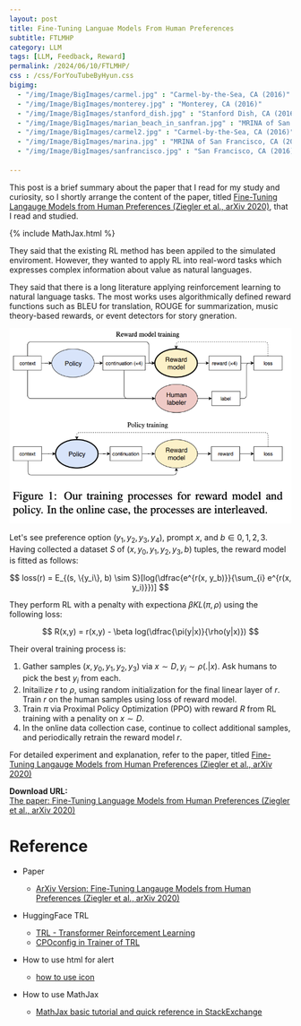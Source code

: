```yaml
---
layout: post
title: Fine-Tuning Languae Models From Human Preferences
subtitle: FTLMHP
category: LLM
tags: [LLM, Feedback, Reward]
permalink: /2024/06/10/FTLMHP/
css : /css/ForYouTubeByHyun.css
bigimg: 
  - "/img/Image/BigImages/carmel.jpg" : "Carmel-by-the-Sea, CA (2016)"
  - "/img/Image/BigImages/monterey.jpg" : "Monterey, CA (2016)"
  - "/img/Image/BigImages/stanford_dish.jpg" : "Stanford Dish, CA (2016)"
  - "/img/Image/BigImages/marian_beach_in_sanfran.jpg" : "MRINA of San Francisco, CA (2016)"
  - "/img/Image/BigImages/carmel2.jpg" : "Carmel-by-the-Sea, CA (2016)"
  - "/img/Image/BigImages/marina.jpg" : "MRINA of San Francisco, CA (2016)"
  - "/img/Image/BigImages/sanfrancisco.jpg" : "San Francisco, CA (2016)"
  
---
```


This post is a brief summary about the paper that I read for my study and curiosity, so I shortly arrange the content of the paper, titled [Fine-Tuning Langauge Models from Human Preferences (Ziegler et al., arXiv 2020)](https://arxiv.org/abs/1909.08593), that I read and studied. 

{% include MathJax.html %}

They said that the existing RL method has been appiled to the simulated enviroment. 
However, they wanted to apply RL into real-word tasks which expresses complex information about value as natural languages. 

They said that there is a long literature applying reinforcement learning to natural language tasks. 
The most works uses algorithmically defined reward functions such as BLEU for translation, ROUGE for summarization, music theory-based rewards, or event detectors for story gneration.

![Ziegler et al., arXiv 2020](/img/Image/NaturalLanguageProcessing/Papers/RL/2024-06-10-FTLMHP/FTLMHP_01.png)

Let's see preference option $(y_1, y_2, y_3, y_4)$, prompt $x$, and $b \in {0,1,2,3}$. 
Having collected a dataset $S$ of $(x, y_0, y_1, y_2, y_3, b)$ tuples, the reward model is fitted as follows:

$$
 loss(r) = E_{(s, \{y_i\}, b) \sim S}[log(\dfrac{e^{r(x, y_b)}}{\sum_{i} e^{r(x, y_i)}})]
$$

They perform RL with a penalty with expectiona $\beta KL(\pi, \rho)$ using the following loss:

$$
 R(x,y) = r(x,y) - \beta log(\dfrac{\pi(y|x)}{\rho(y|x)})
$$

Their overal training process is:

1. Gather samples $(x, y_0, y_1, y_2, y_3)$ via $x \sim D , y_i \sim \rho(.|x)$. Ask humans to pick the best $y_i$ from each.
2. Initailize $r$ to $\rho$, using random initialization for the final linear layer of $r$. Train $r$ on the human samples using loss of reward model.
3. Train $\pi$ via Proximal Policy Optimization (PPO) with reward $R$ from RL training with a penality on $x \sim D$.
4. In the online data collection case, continue to collect additional samples, and periodically retrain the reward model $r$.

For detailed experiment and explanation, refer to the paper, titled [Fine-Tuning Langauge Models from Human Preferences (Ziegler et al., arXiv 2020)](https://arxiv.org/abs/1909.08593)

<div class="alert alert-success" role="alert"><i class="fa fa-paperclip fa-lg"></i> <b>Download URL: </b><br>
  <a href="https://arxiv.org/abs/1909.08593">The paper: Fine-Tuning Language Models from Human Preferences (Ziegler et al., arXiv 2020)</a></div>

# Reference 

- Paper 
  - [ArXiv Version: Fine-Tuning Langauge Models from Human Preferences (Ziegler et al., arXiv 2020)](https://arxiv.org/abs/1909.08593)

- HuggingFace TRL 
  - [TRL - Transformer Reinforcement Learning](https://huggingface.co/docs/trl/index)
  - [CPOconfig in Trainer of TRL](https://huggingface.co/docs/trl/main/en/trainer)
  
- How to use html for alert
  - [how to use icon](http://idratherbewriting.com/documentation-theme-jekyll/mydoc_icons.html)
 
- How to use MathJax 
  - [MathJax basic tutorial and quick reference in StackExchange](https://math.meta.stackexchange.com/questions/5020/mathjax-basic-tutorial-and-quick-reference)

